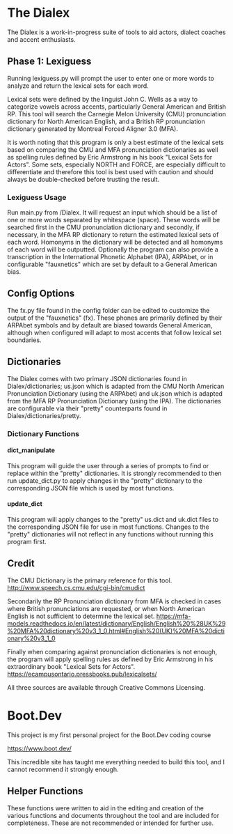# The Dialex

The Dialex is a work-in-progress suite of tools to aid actors, dialect coaches and accent enthusiasts.

## Phase 1: Lexiguess

Running lexiguess.py will prompt the user to enter one or more words to analyze and return the lexical sets for each word.

Lexical sets were defined by the linguist John C. Wells as a way to categorize vowels across accents, particularly General American and British RP. This tool will search the Carnegie Melon University (CMU) pronunciation dictionary for North American English, and a British RP pronunciation dictionary generated by Montreal Forced Aligner 3.0 (MFA).

It is worth noting that this program is only a best estimate of the lexical sets based on comparing the CMU and MFA pronunciation dictionaries as well as spelling rules defined by Eric Armstrong in his book "Lexical Sets for Actors". Some sets, especially NORTH and FORCE, are especially difficult to differentiate and therefore this tool is best used with caution and should always be double-checked before trusting the result.

### Lexiguess Usage

Run main.py from /Dialex. It will request an input which should be a list of one or more words separated by whitespace (space). These words will be searched first in the CMU pronunciation dictionary and secondly, if necessary, in the MFA RP dictionary to return the estimated lexical sets of each word. Homonyms in the dictionary will be detected and all homonyms of each word will be outputted. Optionally the program can also provide a transcription in the International Phonetic Alphabet (IPA), ARPAbet, or in configurable "fauxnetics" which are set by default to a General American bias.

## Config Options

The fx.py file found in the config folder can be edited to customize the output of the "fauxnetics" (fx). These phones are primarily defined by their ARPAbet symbols and by default are biased towards General American, although when configured will adapt to most accents that follow lexical set boundaries.

## Dictionaries

The Dialex comes with two primary JSON dictionaries found in Dialex/dictionaries; us.json which is adapted from the CMU North American Pronunciation Dictionary (using the ARPAbet) and uk.json which is adapted from the MFA RP Pronunciation Dictionary (using the IPA). The dictionaries are configurable via their "pretty" counterparts found in Dialex/dictionaries/pretty.

### Dictionary Functions

#### dict_manipulate

This program will guide the user through a series of prompts to find or replace within the "pretty" dictionaries. It is strongly recommended to then run update_dict.py to apply changes in the "pretty" dictionary to the corresponding JSON file which is used by most functions.

#### update_dict

This program will apply changes to the "pretty" us.dict and uk.dict files to the corresponding JSON file for use in most functions. Changes to the "pretty" dictionaries will not reflect in any functions without running this program first.

## Credit

The CMU Dictionary is the primary reference for this tool.
http://www.speech.cs.cmu.edu/cgi-bin/cmudict

Secondarily the RP Pronunciation dictionary from MFA is checked in cases where British pronunciations are requested, or when North American English is not sufficient to determine the lexical set.
https://mfa-models.readthedocs.io/en/latest/dictionary/English/English%20%28UK%29%20MFA%20dictionary%20v3_1_0.html#English%20(UK)%20MFA%20dictionary%20v3_1_0

Finally when comparing against pronunciation dictionaries is not enough, the program will apply spelling rules as defined by Eric Armstrong in his extraordinary book "Lexical Sets for Actors".
https://ecampusontario.pressbooks.pub/lexicalsets/

All three sources are available through Creative Commons Licensing.

# Boot.Dev

This project is my first personal project for the Boot.Dev coding course

https://www.boot.dev/

This incredible site has taught me everything needed to build this tool, and I cannot recommend it strongly enough.

## Helper Functions

These functions were written to aid in the editing and creation of the various functions and documents throughout the tool and are included for completeness. These are not recommended or intended for further use.